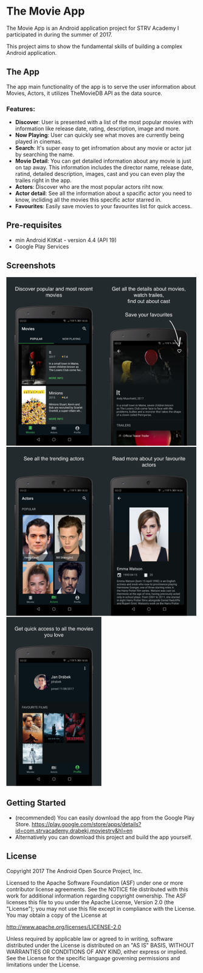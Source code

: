 # The Movie App
The Movie App is an Android application project for STRV Academy I participated in during the summer of 2017.

This project aims to show the fundamental skills of building a complex Android application.

## The App
The app main functionality of the app is to serve the user information about Movies, Actors, it utilizes TheMovieDB API as the data source.

### Features:
- **Discover**: User is presented with a list of the most popular movies with information like release date, rating, description, image and more.
- **Now Playing**: User can quickly see what moves are currently being played in cinemas.
- **Search**: It's super easy to get infromation about any movie or actor jut by searching the name.
- **Movie Detail**: You can get detailed information about any movie is just on tap away. This information includes the director name, release date, ratind, detailed description, images, cast and you can even play the trailes right in the app.
- **Actors**: Discover who are the most popular actors riht now.
- **Actor detail**: See all the information about a spacific actor you need to know, incliding all the movies this specific actor starred in.
- **Favourites**: Easily save movies to your favourites list for quick access.

## Pre-requisites
* min Android KitKat - version 4.4 (API 19)
* Google Play Services

## Screenshots
<img src="/promo_img/app_android_1.png" width="250"><img src="/promo_img/app_android_2.png" width="250"><img src="/promo_img/app_android_3.png" width="250"><img src="/promo_img/app_android_4.png" width="250"><img src="/promo_img/app_android_5.png" width="250">

## Getting Started
* (recommended) You can easily download the app from the Google Play Store.
https://play.google.com/store/apps/details?id=com.strvacademy.drabekj.moviestrv&hl=en
* Alternatively you can download this project and build the app yourself.

## License
Copyright 2017 The Android Open Source Project, Inc.

Licensed to the Apache Software Foundation (ASF) under one or more contributor license agreements. See the NOTICE file distributed with this work for additional information regarding copyright ownership. The ASF licenses this file to you under the Apache License, Version 2.0 (the "License"); you may not use this file except in compliance with the License. You may obtain a copy of the License at

http://www.apache.org/licenses/LICENSE-2.0

Unless required by applicable law or agreed to in writing, software distributed under the License is distributed on an "AS IS" BASIS, WITHOUT WARRANTIES OR CONDITIONS OF ANY KIND, either express or implied. See the License for the specific language governing permissions and limitations under the License.
